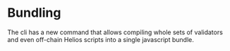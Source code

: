 # Bundling

The cli has a new command that allows compiling whole sets of validators and even off-chain Helios scripts into a single javascript bundle.